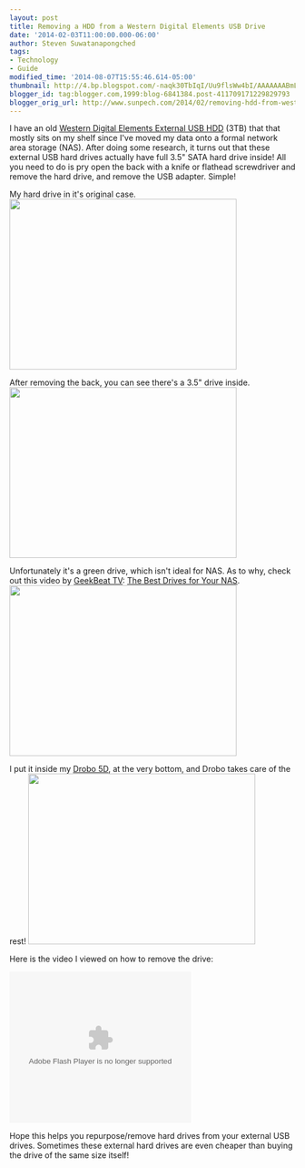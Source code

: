 ```yaml
---
layout: post
title: Removing a HDD from a Western Digital Elements USB Drive
date: '2014-02-03T11:00:00.000-06:00'
author: Steven Suwatanapongched
tags:
- Technology
- Guide
modified_time: '2014-08-07T15:55:46.614-05:00'
thumbnail: http://4.bp.blogspot.com/-naqk30TbIqI/Uu9flsWw4bI/AAAAAAABmLk/4yDNxg8VWTI/s72-c/2014-02-03+at+01-13-03.jpg
blogger_id: tag:blogger.com,1999:blog-6841384.post-411709171229829793
blogger_orig_url: http://www.sunpech.com/2014/02/removing-hdd-from-western-digital.html
---
```


I have an old <a href="http://www.amazon.com/gp/product/B004SH5VQ4/ref=as_li_ss_tl?ie=UTF8&amp;camp=1789&amp;creative=390957&amp;creativeASIN=B004SH5VQ4&amp;linkCode=as2&amp;tag=sunpech-20">Western Digital Elements External USB HDD</a>&nbsp;(3TB)&nbsp;that that mostly sits on my shelf since I've moved my data onto a formal network area storage (NAS). After doing some research, it turns out that these external USB hard drives actually have full 3.5" SATA hard drive inside! All you need to do is pry open the back with a knife or flathead screwdriver and remove the hard drive, and remove the USB adapter. Simple!

My hard drive in it's original case.
<img border="0" src="http://4.bp.blogspot.com/-naqk30TbIqI/Uu9flsWw4bI/AAAAAAABmLk/4yDNxg8VWTI/s1600/2014-02-03+at+01-13-03.jpg" height="300" width="400" />

After removing the back, you can see there's a 3.5" drive inside.
<img border="0" src="http://4.bp.blogspot.com/-7X0QASrPWak/Uu9flwxy5yI/AAAAAAABmLo/xPml_DEmTBs/s1600/2014-02-03+at+01-13-11.jpg" height="300" width="400" />

Unfortunately it's a green drive, which isn't ideal for NAS. As to why, check out this video by <a href="http://geekbeat.tv/">GeekBeat TV</a>:&nbsp;<a href="http://www.youtube.com/watch?v=YtsHfLsW2uA">The Best Drives for Your NAS</a>.
<img border="0" src="http://2.bp.blogspot.com/-NQuNBobYahc/Uu9fl6_HbrI/AAAAAAABmLs/KagG2in_xPE/s1600/2014-02-03+at+01-13-16.jpg" height="300" width="400" />

I put it inside my <a href="http://www.amazon.com/gp/product/B008MH1JRQ/ref=as_li_ss_tl?ie=UTF8&amp;camp=1789&amp;creative=390957&amp;creativeASIN=B008MH1JRQ&amp;linkCode=as2&amp;tag=sunpech-20">Drobo 5D</a>, at the very bottom, and Drobo takes care of the rest!
<img border="0" src="http://1.bp.blogspot.com/-fbmocduBHEE/Uu9fmZv7ixI/AAAAAAABmL8/LVzx6MnBhlo/s1600/2014-02-03+at+01-13-20.jpg" height="300" width="400" />

Here is the video I viewed on how to remove the drive:

<object class="BLOGGER-youtube-video" classid="clsid:D27CDB6E-AE6D-11cf-96B8-444553540000" codebase="http://download.macromedia.com/pub/shockwave/cabs/flash/swflash.cab#version=6,0,40,0" data-thumbnail-src="https://ytimg.googleusercontent.com/vi/7eFkjx9oWfI/0.jpg" height="266" width="320"><param name="movie" value="https://youtube.googleapis.com/v/7eFkjx9oWfI&source=uds" /><param name="bgcolor" value="#FFFFFF" /><param name="allowFullScreen" value="true" /><embed width="320" height="266"  src="https://youtube.googleapis.com/v/7eFkjx9oWfI&source=uds" type="application/x-shockwave-flash" allowfullscreen="true"></embed></object>

Hope this helps you repurpose/remove hard drives from your external USB drives. Sometimes these external hard drives are even cheaper than buying the drive of the same size itself!

